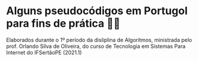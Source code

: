# Alguns pseudocódigos em Portugol para fins de prática 🧑‍💻

Elaborados durante o 1º período da disliplina de Algoritmos, ministrada pelo prof. Orlando Silva de Oliveira, do curso de Tecnologia em Sistemas Para Internet do IFSertãoPE (2021.1)



